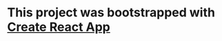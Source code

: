 # This project was bootstrapped with [Create React App](https://github.com/facebookincubator/create-react-app)
